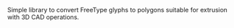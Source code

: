 Simple library to convert FreeType glyphs to polygons suitable for extrusion with 3D CAD operations.

